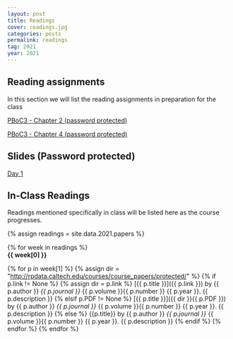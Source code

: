 ```yaml
---
layout: post
title: Readings
cover: readings.jpg
categories: posts
permalink: readings
tag: 2021
year: 2021
---
```

## Reading assignments
In this section we will list the reading assignments in preparation for the
class 

[PBoC3 - Chapter 2 (password protected)](http://rpdata.caltech.edu/courses/course_papers/protected/PBoC3_Chapter_2.pdf)

[PBoC3 - Chapter 4 (password protected)](http://rpdata.caltech.edu/courses/course_papers/protected/PBoC3_Chapter_4.pdf)

## Slides (Password protected)

[Day 1](http://rpdata.caltech.edu/courses/course_papers/protected/be262_2020_day1.pdf)

## In-Class Readings

Readings mentioned specifically in class will be listed here as the course progresses.

{% assign readings = site.data.2021.papers %}

{% for week in readings %}
<span style="display: block; font-weight: 500"> <b>{{ week[0] }}</b></span>

{% for p in week[1] %}
{% assign dir = "http://rpdata.caltech.edu/courses/course_papers/protected/" %}
{% if p.link != None %}
{% assign dir = p.link %}
[{{ p.title }}]({{ p.link }}) by {{ p.author }} *{{ p.journal }}* {{ p.volume }}{{ p.number }} {{ p.year }}. {{ p.description }}
{% elsif p.PDF != None %}
[{{ p.title }}]({{ dir }}{{ p.PDF }}) by {{ p.author }} *{{ p.journal }}* {{ p.volume }}{{ p.number }} {{ p.year }}. {{ p.description }}
{% else %}
{{p.title}} by {{ p.author }} *{{ p.journal }}* {{ p.volume }}{{ p.number }} {{ p.year }}. {{ p.description }}
{% endif %}
{% endfor %}
{% endfor %}
